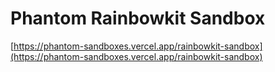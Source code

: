 # Phantom Rainbowkit Sandbox

[https://phantom-sandboxes.vercel.app/rainbowkit-sandbox](https://phantom-sandboxes.vercel.app/rainbowkit-sandbox)
